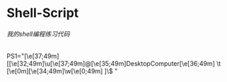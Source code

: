 # Shell-Script
###### 我的shell编程练习代码
PS1="\[\e[37;49m\][\[\e[32;49m\]\u\[\e[37;49m\]@\[\e[35;49m\]DesktopComputer\[\e[36;49m\] \t \[\e[0m\]\[\e[34;49m\]\w\[\e[0;49m\] ]\\$ "
